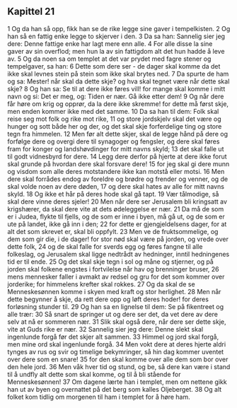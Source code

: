 ## Kapittel 21

1 Og da han så opp, fikk han se de rike legge sine gaver i tempelkisten.
2 Og han så en fattig enke legge to skjerver i den.
3 Da sa han: Sannelig sier jeg dere: Denne fattige enke har lagt mere enn alle.
4 For alle disse la sine gaver av sin overflod; men hun la av sin fattigdom alt det hun hadde å leve av.
5 Og da noen sa om templet at det var prydet med fagre stener og tempelgaver, sa han:
6 Dette som dere ser - de dager skal komme da det ikke skal levnes stein på stein som ikke skal brytes ned.
7 Da spurte de ham og sa: Mester! når skal da dette skje? og hva skal tegnet være når dette skal skje?
8 Og han sa: Se til at dere ikke føres vill! for mange skal komme i mitt navn og si: Det er meg, og: Tiden er nær. Gå ikke etter dem!
9 Og når dere får høre om krig og opprør, da la dere ikke skremme! for dette må først skje, men enden kommer ikke med det samme.
10 Da sa han til dem: Folk skal reise seg mot folk og rike mot rike,
11 og store jordskjelv skal det være og hunger og sott både her og der, og det skal skje forferdelige ting og store tegn fra himmelen.
12 Men før alt dette skjer, skal de legge hånd på dere og forfølge dere og overgi dere til synagoger og fengsler, og dere skal føres fram for konger og landshøvdinger for mitt navns skyld;
13 det skal falle ut til godt vidnesbyrd for dere.
14 Legg dere derfor på hjerte at dere ikke forut skal grunde på hvordan dere skal forsvare dere!
15 for jeg skal gi dere munn og visdom som alle deres motstandere ikke kan motstå eller motsi.
16 Men dere skal forrådes endog av foreldre og brødre og frender og venner, og de skal volde noen av dere døden,
17 og dere skal hates av alle for mitt navns skyld.
18 Og ikke et hår på deres hode skal gå tapt.
19 Vær tålmodige, så skal dere vinne deres sjeler!
20 Men når dere ser Jerusalem bli kringsatt av krigshærer, da skal dere vite at dets ødeleggelse er nær.
21 Da må de som er i Judea, flykte til fjells, og de som er inne i byen, må gå ut, og de som er ute på landet, ikke gå inn i den;
22 for dette er gjengjeldelsens dager, for at alt det som skrevet er, skal bli oppfylt.
23 Men ve de fruktsommelige, og dem som gir die, i de dager! for stor nød skal være på jorden, og vrede over dette folk,
24 og de skal falle for sverds egg og føres fangne til alle folkeslag, og Jerusalem skal ligge nedtrådt av hedninger, inntil hedningenes tid er til ende.
25 Og det skal skje tegn i sol og måne og stjerner, og på jorden skal folkene engstes i fortvilelse når hav og brenninger bruser,
26 mens mennesker faller i avmakt av redsel og gru for det som kommer over jorderike; for himmelens krefter skal rokkes.
27 Og da skal de se Menneskesønnen komme i skyen med kraft og stor herlighet.
28 Men når dette begynner å skje, da rett dere opp og løft deres hoder! for deres forløsning stunder til.
29 Og han sa en lignelse til dem: Se på fikentreet og alle trær:
30 Så snart de springer ut og dere ser det, da vet dere av dere selv at nå er sommeren nær.
31 Slik skal også dere, når dere ser dette skje, vite at Guds rike er nær.
32 Sannelig sier jeg dere: Denne slekt skal ingenlunde forgå før det skjer alt sammen.
33 Himmel og jord skal forgå, men mine ord skal ingenlunde forgå.
34 Men vokt dere at deres hjerte aldri tynges av rus og svir og timelige bekymringer, så hin dag kommer uventet over dere som en snare!
35 for den skal komme over alle dem som bor over den hele jord.
36 Men våk hver tid og stund, og be, så dere kan være i stand til å undfly alt dette som skal komme, og til å bli stående for Menneskesønnen!
37 Om dagene lærte han i templet, men om nettene gikk han ut av byen og overnattet på det berg som kalles Oljeberget.
38 Og alt folket kom tidlig om morgenen til ham i templet for å høre ham.

